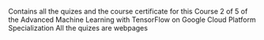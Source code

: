 Contains all the quizes and the course certificate for this Course 2 of 5 of the Advanced Machine Learning with TensorFlow on Google Cloud Platform Specialization
All the quizes are webpages
